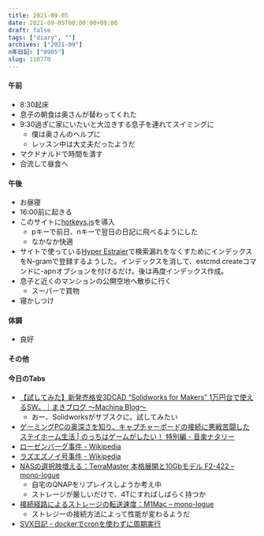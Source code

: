 ```yaml
---
title: 2021-09-05
date: 2021-09-05T00:00:00+09:00
draft: false
tags: ["diary", ""]
archives: ["2021-09"]
n年日記: ["0905"]
slug: 110770
---
```

#### 午前
- 8:30起床
- 息子の朝食は奥さんが替わってくれた
- 9:30過ぎに家にいたいと大泣きする息子を連れてスイミングに
  - 僕は奥さんのヘルプに
  - レッスン中は大丈夫だったようだ
- マクドナルドで時間を潰す
- 合流して昼食へ
#### 午後
- お昼寝
- 16:00前に起きる
- このサイトに[hotkeys.js](https://github.com/jaywcjlove/hotkeys)を導入
  - pキーで前日、nキーで翌日の日記に飛べるようにした
  - なかなか快適
- サイトで使っている[Hyper Estraier](https://dbmx.net/hyperestraier/index.ja.html)で検索漏れをなくすためにインデックスをN-gramで登録するようした。インデックスを消して、estcmd createコマンドに-apnオプションを付けるだけ。後は再度インデックス作成。
- 息子と近くのマンションの公開空地へ散歩に行く
  - スーパーで買物
- 寝かしつけ
#### 体調
- 良好
#### その他
#### 今日のTabs
- [【試してみた】新発売格安3DCAD “Solidworks for Makers” 1万円台で使えるSW。｜まきブログ ～Machina Blog～](https://makkiblog.com/3ds_solidworks/)
  - おー、Solidworksがサブスクに。試してみたい
- [ゲーミングPCの奥深さを知り、キャプチャーボードの接続に悪戦苦闘したステイホーム生活 | のっちはゲームがしたい！ 特別編 - 音楽ナタリー](https://natalie.mu/music/column/393403)
- [ローゼンバーグ事件 - Wikipedia](https://ja.wikipedia.org/wiki/%E3%83%AD%E3%83%BC%E3%82%BC%E3%83%B3%E3%83%90%E3%83%BC%E3%82%B0%E4%BA%8B%E4%BB%B6)
- [ラズエズノイ号事件 - Wikipedia](https://ja.wikipedia.org/wiki/%E3%83%A9%E3%82%BA%E3%82%A8%E3%82%BA%E3%83%8E%E3%82%A4%E5%8F%B7%E4%BA%8B%E4%BB%B6)
- [NASの選択肢増える：TerraMaster 本格展開と10Gbモデル F2-422 – mono-logue](https://mono-logue.studio/34264)
  - 自宅のQNAPをリプレイスしようか考え中
  - ストレージが厳しいだけで、4Tにすればしばらく持つか
- [接続経路によるストレージの転送速度：M1Mac – mono-logue](https://mono-logue.studio/20841)
  - ストレジーの接続方法によって性能が変わるようだ
- [SVX日記 - dockerでcronを使わずに周期実行](http://www.itline.jp/~svx/diary/?date=20210812)
